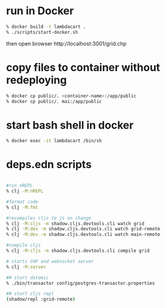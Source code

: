 # run in Docker
```bash
% docker build -t lambdacart .
% ./scripts/start-docker.sh
```


then open browser http://localhost:3001/grid.chp

# copy files to container without redeploying
```bash
% docker cp public/. <container-name>:/app/public 
% docker cp public/. mai:/app/public
```

# start bash shell in docker
```bash
% docker exec -it lambdacart /bin/sh 
```

# deps.edn scripts
```bash

#run nREPL
% clj -M:nREPL

#format code
% clj -M:fmt

#recompiles cljs to js on change
% clj -M:cljs -m shadow.cljs.devtools.cli watch grid
% clj -M:dev -m shadow.cljs.devtools.cli watch grid-remote
% clj -M:dev -m shadow.cljs.devtools.cli watch main-remote

#compile cljs
% clj -M:cljs -m shadow.cljs.devtools.cli compile grid

# starts CHP and websocket server
% clj -M:server

## start datomic
% ./bin/transactor config/postgres-transactor.properties

## start cljs repl
(shadow/repl :grid-remote)

```
